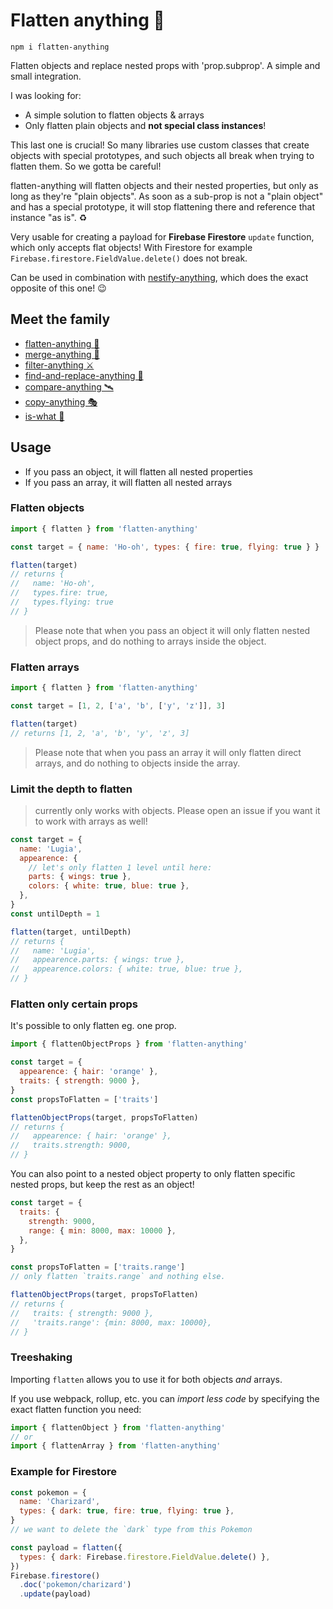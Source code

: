 # Flatten anything 🏏

```
npm i flatten-anything
```

Flatten objects and replace nested props with 'prop.subprop'. A simple and small integration.

I was looking for:

- A simple solution to flatten objects & arrays
- Only flatten plain objects and **not special class instances**!

This last one is crucial! So many libraries use custom classes that create objects with special prototypes, and such objects all break when trying to flatten them. So we gotta be careful!

flatten-anything will flatten objects and their nested properties, but only as long as they're "plain objects". As soon as a sub-prop is not a "plain object" and has a special prototype, it will stop flattening there and reference that instance "as is". ♻️

Very usable for creating a payload for **Firebase Firestore** `update` function, which only accepts flat objects! With Firestore for example `Firebase.firestore.FieldValue.delete()` does not break.

Can be used in combination with [nestify-anything](https://github.com/mesqueeb/nestify-anything), which does the exact opposite of this one! 😉

## Meet the family

- [flatten-anything 🏏](https://github.com/mesqueeb/flatten-anything)
- [merge-anything 🥡](https://github.com/mesqueeb/merge-anything)
- [filter-anything ⚔️](https://github.com/mesqueeb/filter-anything)
- [find-and-replace-anything 🎣](https://github.com/mesqueeb/find-and-replace-anything)
- [compare-anything 🛰](https://github.com/mesqueeb/compare-anything)
- [copy-anything 🎭](https://github.com/mesqueeb/copy-anything)
- [is-what 🙉](https://github.com/mesqueeb/is-what)

## Usage

- If you pass an object, it will flatten all nested properties
- If you pass an array, it will flatten all nested arrays

### Flatten objects

```js
import { flatten } from 'flatten-anything'

const target = { name: 'Ho-oh', types: { fire: true, flying: true } }

flatten(target)
// returns {
//   name: 'Ho-oh',
//   types.fire: true,
//   types.flying: true
// }
```

> Please note that when you pass an object it will only flatten nested object props, and do nothing to arrays inside the object.

### Flatten arrays

```js
import { flatten } from 'flatten-anything'

const target = [1, 2, ['a', 'b', ['y', 'z']], 3]

flatten(target)
// returns [1, 2, 'a', 'b', 'y', 'z', 3]
```

> Please note that when you pass an array it will only flatten direct arrays, and do nothing to objects inside the array.

### Limit the depth to flatten

> currently only works with objects. Please open an issue if you want it to work with arrays as well!

```js
const target = {
  name: 'Lugia',
  appearence: {
    // let's only flatten 1 level until here:
    parts: { wings: true },
    colors: { white: true, blue: true },
  },
}
const untilDepth = 1

flatten(target, untilDepth)
// returns {
//   name: 'Lugia',
//   appearence.parts: { wings: true },
//   appearence.colors: { white: true, blue: true },
// }
```

### Flatten only certain props

It's possible to only flatten eg. one prop.

```js
import { flattenObjectProps } from 'flatten-anything'

const target = {
  appearence: { hair: 'orange' },
  traits: { strength: 9000 },
}
const propsToFlatten = ['traits']

flattenObjectProps(target, propsToFlatten)
// returns {
//   appearence: { hair: 'orange' },
//   traits.strength: 9000,
// }
```

You can also point to a nested object property to only flatten specific nested props, but keep the rest as an object!

```js
const target = {
  traits: {
    strength: 9000,
    range: { min: 8000, max: 10000 },
  },
}

const propsToFlatten = ['traits.range']
// only flatten `traits.range` and nothing else.

flattenObjectProps(target, propsToFlatten)
// returns {
//   traits: { strength: 9000 },
//   'traits.range': {min: 8000, max: 10000},
// }
```

### Treeshaking

Importing `flatten` allows you to use it for both objects _and_ arrays.

If you use webpack, rollup, etc. you can _import less code_ by specifying the exact flatten function you need:

```js
import { flattenObject } from 'flatten-anything'
// or
import { flattenArray } from 'flatten-anything'
```

### Example for Firestore

```js
const pokemon = {
  name: 'Charizard',
  types: { dark: true, fire: true, flying: true },
}
// we want to delete the `dark` type from this Pokemon

const payload = flatten({
  types: { dark: Firebase.firestore.FieldValue.delete() },
})
Firebase.firestore()
  .doc('pokemon/charizard')
  .update(payload)
```
